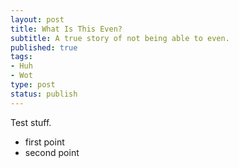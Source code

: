 ```yaml
---
layout: post
title: What Is This Even?
subtitle: A true story of not being able to even.
published: true
tags:
- Huh
- Wot
type: post
status: publish
---
```


Test stuff.

- first point
- second point